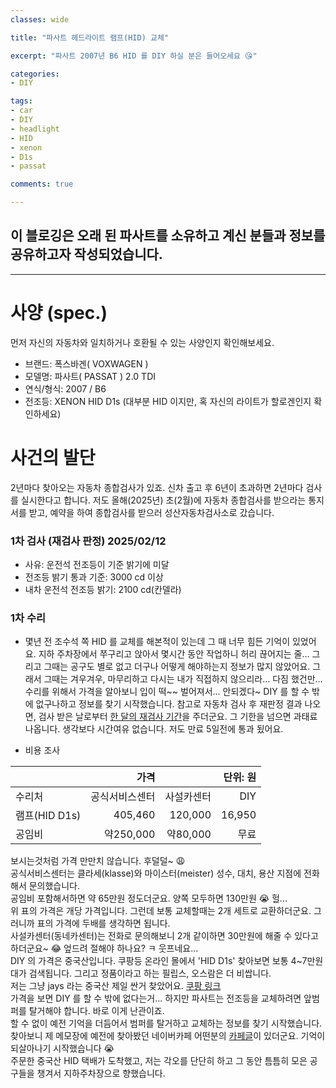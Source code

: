 ```yaml
---
classes: wide

title: "파사트 헤드라이트 램프(HID) 교체"

excerpt: "파사트 2007년 B6 HID 를 DIY 하실 분은 들어오세요 😘"

categories:
- DIY

tags:
- car
- DIY
- headlight
- HID
- xenon
- D1s
- passat

comments: true

---
```


## 이 블로깅은 오래 된 파사트를 소유하고 계신 분들과 정보를 공유하고자 작성되었습니다.

---

# 사양 (spec.)

먼저 자신의 자동차와 일치하거나 호환될 수 있는 사양인지 확인해보세요.

- 브랜드: 폭스바겐( VOXWAGEN )
- 모델명: 파사트( PASSAT ) 2.0 TDI
- 연식/형식: 2007 / B6
- 전조등: XENON HID D1s  (대부분 HID 이지만, 혹 자신의 라이트가 할로겐인지 확인하세요)

# 사건의 발단

2년마다 찾아오는 자동차 종합검사가 있죠. 신차 출고 후 6년이 초과하면 2년마다 검사를 실시한다고 합니다.
저도 올해(2025년) 초(2월)에 자동차 종합검사를 받으라는 통지서를 받고, 예약을 하여 종합검사를 받으러 성산자동차검사소로 갔습니다.

### 1차 검사 (재검사 판정) 2025/02/12
- 사유: 운전석 전조등이 기준 밝기에 미달
- 전조등 밝기 통과 기준: 3000 cd 이상
- 내차 운전석 전조등 밝기: 2100 cd(칸델라)

### 1차 수리
- 몇년 전 조수석 쪽 HID 를 교체를 해본적이 있는데 그 때 너무 힘든 기억이 있었어요. 지하 주차장에서 쭈구리고 앉아서 몇시간 동안 작업하니 허리 끊어지는 줄... 그리고 그때는 공구도 별로 없고 더구나 어떻게 해야하는지 정보가 많지 않았어요. 그래서 그때는 겨우겨우, 마무리하고 다시는 내가 직접하지 않으리라... 다짐 했건만... 수리를 위해서 가격을 알아보니 입이 떡~~ 벌어져서... 안되겠다~ DIY 를 할 수 밖에 없구나하고 정보를 찾기 시작했습니다. 참고로 자동차 검사 후 재판정 결과 나오면, 검사 받은 날로부터 <u>한 달의 재검사 기간</u>을 주더군요. 그 기한을 넘으면 과태료 나옵니다. 생각보다 시간여유 없습니다. 저도 만료 5일전에 통과 됬어요.

- 비용 조사

<div align="center">

|   |가격|   |단위: 원|
|---|---:|---:|---:|
|수리처|공식서비스센터|사설카센터|DIY|
|램프(HID D1s)|405,460|120,000|16,950|
|공임비|약250,000|약80,000|무료|

</div>

보시는것처럼 가격 만만치 않습니다. 후덜덜~ 😩  
공식서비스센터는 클라세(klasse)와 마이스터(meister) 성수, 대치, 용산 지점에 전화해서 문의했습니다.  
공임비 포함해서하면 약 65만원 정도더군요. 양쪽 모두하면 130만원 😭 헐...  
위 표의 가격은 개당 가격입니다. 그런데 보통 교체할때는 2개 세트로 교환하더군요. 그러니까 표의 가격에 두배를 생각하면 됩니다.   
사설카센터(동네카센터)는 전화로 문의해보니 2개 같이하면 30만원에 해줄 수 있다고 하더군요~ 😂 엎드려 절해야 하나요? ㅋ 웃프네요...   
DIY 의 가격은 중국산입니다. 쿠팡등 온라인 몰에서 'HID D1s' 찾아보면 보통 4~7만원대가 검색됩니다. 그리고 정품이라고 하는 필립스, 오스람은 더 비쌉니다.   
저는 그냥 jays 라는 중국산 제일 싼거 찾았어요.  [쿠팡 링크](https://www.coupang.com/vp/products/8557900711?vendorItemId=3629032061)   
가격을 보면 DIY 를 할 수 밖에 없다는거... 하지만 파사트는 전조등을 교체하려면 앞범퍼를 탈거해야 합니다. 바로 이게 난관이죠.   
할 수 없이 예전 기억을 더듬어서 범퍼를 탈거하고 교체하는 정보를 찾기 시작했습니다.   
찾아보니 제 메모장에 예전에 찾아봤던 네이버카페 어떤분의 [카페글](http://cafe.naver.com/vwtdi/350864)이 있더군요. 기억이 되살아나기 시작했습니다 😭   
주문한 중국산 HID 택배가 도착했고, 저는 각오를 단단히 하고 그 동안 틈틈히 모은 공구들을 챙겨서 지하주차장으로 향했습니다.